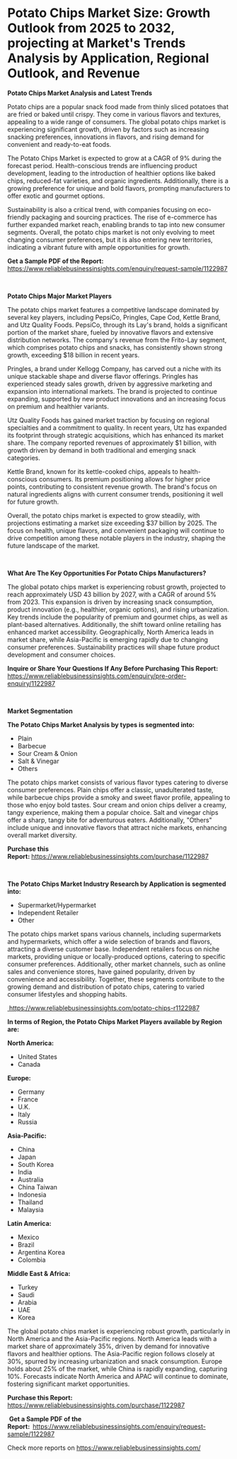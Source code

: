 <p><h1>Potato Chips Market Size: Growth Outlook from 2025 to 2032, projecting at Market's Trends Analysis by Application, Regional Outlook, and Revenue</h1></p><p><strong>Potato Chips Market Analysis and Latest Trends</strong></p>
<p><p>Potato chips are a popular snack food made from thinly sliced potatoes that are fried or baked until crispy. They come in various flavors and textures, appealing to a wide range of consumers. The global potato chips market is experiencing significant growth, driven by factors such as increasing snacking preferences, innovations in flavors, and rising demand for convenient and ready-to-eat foods.</p><p>The Potato Chips Market is expected to grow at a CAGR of 9% during the forecast period. Health-conscious trends are influencing product development, leading to the introduction of healthier options like baked chips, reduced-fat varieties, and organic ingredients. Additionally, there is a growing preference for unique and bold flavors, prompting manufacturers to offer exotic and gourmet options.</p><p>Sustainability is also a critical trend, with companies focusing on eco-friendly packaging and sourcing practices. The rise of e-commerce has further expanded market reach, enabling brands to tap into new consumer segments. Overall, the potato chips market is not only evolving to meet changing consumer preferences, but it is also entering new territories, indicating a vibrant future with ample opportunities for growth.</p></p>
<p><strong>Get a Sample PDF of the Report:&nbsp;</strong> <a href="https://www.reliablebusinessinsights.com/enquiry/request-sample/1122987?utm_campaign=2296&utm_medium=2&utm_source=Github&utm_content=ia&utm_term=07042025&utm_id=potato-chips">https://www.reliablebusinessinsights.com/enquiry/request-sample/1122987</a></p>
<p>&nbsp;</p>
<p><strong>Potato Chips Major Market Players</strong></p>
<p><p>The potato chips market features a competitive landscape dominated by several key players, including PepsiCo, Pringles, Cape Cod, Kettle Brand, and Utz Quality Foods. PepsiCo, through its Lay's brand, holds a significant portion of the market share, fueled by innovative flavors and extensive distribution networks. The company's revenue from the Frito-Lay segment, which comprises potato chips and snacks, has consistently shown strong growth, exceeding $18 billion in recent years.</p><p>Pringles, a brand under Kellogg Company, has carved out a niche with its unique stackable shape and diverse flavor offerings. Pringles has experienced steady sales growth, driven by aggressive marketing and expansion into international markets. The brand is projected to continue expanding, supported by new product innovations and an increasing focus on premium and healthier variants.</p><p>Utz Quality Foods has gained market traction by focusing on regional specialties and a commitment to quality. In recent years, Utz has expanded its footprint through strategic acquisitions, which has enhanced its market share. The company reported revenues of approximately $1 billion, with growth driven by demand in both traditional and emerging snack categories.</p><p>Kettle Brand, known for its kettle-cooked chips, appeals to health-conscious consumers. Its premium positioning allows for higher price points, contributing to consistent revenue growth. The brand's focus on natural ingredients aligns with current consumer trends, positioning it well for future growth.</p><p>Overall, the potato chips market is expected to grow steadily, with projections estimating a market size exceeding $37 billion by 2025. The focus on health, unique flavors, and convenient packaging will continue to drive competition among these notable players in the industry, shaping the future landscape of the market.</p></p>
<p>&nbsp;</p>
<p><strong>What Are The Key Opportunities For Potato Chips Manufacturers?</strong></p>
<p><p>The global potato chips market is experiencing robust growth, projected to reach approximately USD 43 billion by 2027, with a CAGR of around 5% from 2023. This expansion is driven by increasing snack consumption, product innovation (e.g., healthier, organic options), and rising urbanization. Key trends include the popularity of premium and gourmet chips, as well as plant-based alternatives. Additionally, the shift toward online retailing has enhanced market accessibility. Geographically, North America leads in market share, while Asia-Pacific is emerging rapidly due to changing consumer preferences. Sustainability practices will shape future product development and consumer choices.</p></p>
<p><strong>Inquire or Share Your Questions If Any Before Purchasing This Report:</strong> <a href="https://www.reliablebusinessinsights.com/enquiry/pre-order-enquiry/1122987?utm_campaign=2296&utm_medium=2&utm_source=Github&utm_content=ia&utm_term=07042025&utm_id=potato-chips">https://www.reliablebusinessinsights.com/enquiry/pre-order-enquiry/1122987</a></p>
<p>&nbsp;</p>
<p><strong>Market Segmentation</strong></p>
<p><strong>The Potato Chips Market Analysis by types is segmented into:</strong></p>
<p><ul><li>Plain</li><li>Barbecue</li><li>Sour Cream & Onion</li><li>Salt & Vinegar</li><li>Others</li></ul></p>
<p><p>The potato chips market consists of various flavor types catering to diverse consumer preferences. Plain chips offer a classic, unadulterated taste, while barbecue chips provide a smoky and sweet flavor profile, appealing to those who enjoy bold tastes. Sour cream and onion chips deliver a creamy, tangy experience, making them a popular choice. Salt and vinegar chips offer a sharp, tangy bite for adventurous eaters. Additionally, "Others" include unique and innovative flavors that attract niche markets, enhancing overall market diversity.</p></p>
<p><strong>Purchase this Report:&nbsp;</strong><a href="https://www.reliablebusinessinsights.com/purchase/1122987?utm_campaign=2296&utm_medium=2&utm_source=Github&utm_content=ia&utm_term=07042025&utm_id=potato-chips">https://www.reliablebusinessinsights.com/purchase/1122987</a></p>
<p>&nbsp;</p>
<p><strong>The Potato Chips Market Industry Research by Application is segmented into:</strong></p>
<p><ul><li>Supermarket/Hypermarket</li><li>Independent Retailer</li><li>Other</li></ul></p>
<p><p>The potato chips market spans various channels, including supermarkets and hypermarkets, which offer a wide selection of brands and flavors, attracting a diverse customer base. Independent retailers focus on niche markets, providing unique or locally-produced options, catering to specific consumer preferences. Additionally, other market channels, such as online sales and convenience stores, have gained popularity, driven by convenience and accessibility. Together, these segments contribute to the growing demand and distribution of potato chips, catering to varied consumer lifestyles and shopping habits.</p></p>
<p><a href="https://www.reliablebusinessinsights.com/potato-chips-r1122987?utm_campaign=2296&utm_medium=2&utm_source=Github&utm_content=ia&utm_term=07042025&utm_id=potato-chips">&nbsp;https://www.reliablebusinessinsights.com/potato-chips-r1122987</a></p>
<p><strong>In terms of Region, the Potato Chips Market Players available by Region are:</strong></p>
<p>
    <p> <strong> North America: </strong>
        <ul>
            <li>United States</li>
            <li>Canada</li>
        </ul>
        </p> 
    <p> <strong> Europe: </strong>
        <ul>
            <li>Germany</li>
            <li>France</li>
            <li>U.K.</li>
            <li>Italy</li>
            <li>Russia</li>
        </ul>
        </p> 
    <p> <strong> Asia-Pacific: </strong>
        <ul>
            <li>China</li>
            <li>Japan</li>
            <li>South Korea</li>
            <li>India</li>
            <li>Australia</li>
            <li>China Taiwan</li>
            <li>Indonesia</li>
            <li>Thailand</li>
            <li>Malaysia</li>
        </ul>
        </p> 
    <p> <strong> Latin America: </strong>
        <ul>
            <li>Mexico</li>
            <li>Brazil</li>
            <li>Argentina Korea</li>
            <li>Colombia</li>
        </ul>
        </p> 
    <p> <strong> Middle East & Africa: </strong>
        <ul>
            <li>Turkey</li>
            <li>Saudi</li>
            <li>Arabia</li>
            <li>UAE</li>
            <li>Korea</li>
        </ul>
    </p>
    </p>
<p><p>The global potato chips market is experiencing robust growth, particularly in North America and the Asia-Pacific regions. North America leads with a market share of approximately 35%, driven by demand for innovative flavors and healthier options. The Asia-Pacific region follows closely at 30%, spurred by increasing urbanization and snack consumption. Europe holds about 25% of the market, while China is rapidly expanding, capturing 10%. Forecasts indicate North America and APAC will continue to dominate, fostering significant market opportunities.</p></p>
<p><strong>Purchase this Report: </strong><a href="https://www.reliablebusinessinsights.com/purchase/1122987?utm_campaign=2296&utm_medium=2&utm_source=Github&utm_content=ia&utm_term=07042025&utm_id=potato-chips">https://www.reliablebusinessinsights.com/purchase/1122987</a></p>
<p>&nbsp;<strong>Get a Sample PDF of the Report:&nbsp;&nbsp;</strong><a href="https://www.reliablebusinessinsights.com/enquiry/request-sample/1122987?utm_campaign=2296&utm_medium=2&utm_source=Github&utm_content=ia&utm_term=07042025&utm_id=potato-chips">https://www.reliablebusinessinsights.com/enquiry/request-sample/1122987</a></p>
<p><strong></strong></p>
<p>Check more reports on <a href="https://www.reliablebusinessinsights.com/?utm_campaign=2296&utm_medium=2&utm_source=Github&utm_content=ia&utm_term=07042025&utm_id=potato-chips">https://www.reliablebusinessinsights.com/</a></p>